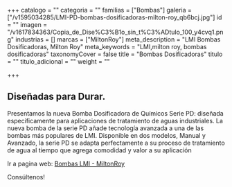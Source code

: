 +++
catalogo = ""
categoria = ""
familias = ["Bombas"]
galeria = ["/v1595034285/LMI-PD-bombas-dosificadoras-milton-roy_qb6bcj.jpg"]
id = ""
imagen = "/v1617834363/Copia_de_Dise%C3%B1o_sin_t%C3%ADtulo_100_y4cvq1.png"
industrias = []
marcas = ["MiltonRoy"]
meta_description = "LMI Bombas Dosificadoras, Milton Roy"
meta_keywords = "LMI,milton roy, bombas dosificadoras"
taxonomyCover = false
title = "Bombas Dosificadoras"
titulo = ""
titulo_adicional = ""
weight = ""

+++
## **Diseñadas para Durar.**

Presentamos la nueva Bomba Dosificadora de Químicos Serie PD: diseñada específicamente para aplicaciones de tratamiento de aguas industriales. La nueva bomba de la serie PD añade tecnología avanzada a una de las bombas más populares de LMI. Disponible en dos modelos, Manual y Avanzado, la serie PD se adapta perfectamente a su proceso de tratamiento de agua al tiempo que agrega comodidad y valor a su aplicación

Ir a pagina web: [Bombas LMI - MiltonRoy](https://www.lmipumps.com/es/ "Bombas LMI")

Consúltenos!